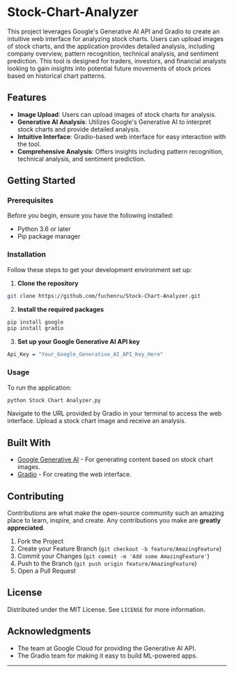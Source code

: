 # Stock-Chart-Analyzer

This project leverages Google's Generative AI API and Gradio to create an intuitive web interface for analyzing stock charts. Users can upload images of stock charts, and the application provides detailed analysis, including company overview, pattern recognition, technical analysis, and sentiment prediction. This tool is designed for traders, investors, and financial analysts looking to gain insights into potential future movements of stock prices based on historical chart patterns.

## Features

- **Image Upload**: Users can upload images of stock charts for analysis.
- **Generative AI Analysis**: Utilizes Google's Generative AI to interpret stock charts and provide detailed analysis.
- **Intuitive Interface**: Gradio-based web interface for easy interaction with the tool.
- **Comprehensive Analysis**: Offers insights including pattern recognition, technical analysis, and sentiment prediction.

## Getting Started

### Prerequisites

Before you begin, ensure you have the following installed:
- Python 3.6 or later
- Pip package manager

### Installation

Follow these steps to get your development environment set up:

1. **Clone the repository**

```bash
git clone https://github.com/fuchenru/Stock-Chart-Analyzer.git
```

2. **Install the required packages**

```bash
pip install google
pip install gradio
```

3. **Set up your Google Generative AI API key**

```bash
Api_Key = "Your_Google_Generative_AI_API_Key_Here"
```

### Usage

To run the application:

```bash
python Stock Chart Analyzer.py
```

Navigate to the URL provided by Gradio in your terminal to access the web interface. Upload a stock chart image and receive an analysis.

## Built With

- [Google Generative AI](https://cloud.google.com/products/ai) - For generating content based on stock chart images.
- [Gradio](https://gradio.app) - For creating the web interface.

## Contributing

Contributions are what make the open-source community such an amazing place to learn, inspire, and create. Any contributions you make are **greatly appreciated**.

1. Fork the Project
2. Create your Feature Branch (`git checkout -b feature/AmazingFeature`)
3. Commit your Changes (`git commit -m 'Add some AmazingFeature'`)
4. Push to the Branch (`git push origin feature/AmazingFeature`)
5. Open a Pull Request

## License

Distributed under the MIT License. See `LICENSE` for more information.

## Acknowledgments

- The team at Google Cloud for providing the Generative AI API.
- The Gradio team for making it easy to build ML-powered apps.

---
